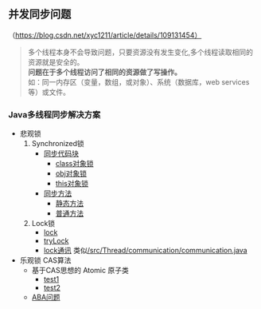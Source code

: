 
## 并发同步问题
（https://blog.csdn.net/xyc1211/article/details/109131454）

>多个线程本身不会导致问题，只要资源没有发生变化,多个线程读取相同的资源就是安全的。\
**问题在于多个线程访问了相同的资源做了写操作。**\
如：同一内存区（变量，数组，或对象）、系统（数据库，web services等）或文件。

### Java多线程同步解决方案

- 悲观锁
    1. Synchronized锁
          - [同步代码块](./Synchronized代码块)
            - [class对象锁](./Synchronized代码块/SynchronizedClass.java)
            - [obj对象锁](./Synchronized代码块/SynchronizedObj.java)
            - [this对象锁](./Synchronized代码块/SynchronizedThis.java)
          - [同步方法](./Synchronized方法)
            - [静态方法](./Synchronized方法/SynchronizedStaticMethod.java)
            - [普通方法](./Synchronized方法/SynchronizedMethod.java)
    2. Lock锁
          - [lock](./Lock/lock.java)
          - [tryLock](./Lock/TryLockTest1.java)
          - [lock通讯](./Lock/LockCommunication.java) 类似[/src/Thread/communication/communication.java](../communication/communication.java)
- 乐观锁 CAS算法
    - 基于CAS思想的 Atomic 原子类
        - [test1](./CAS/Atomic1.java)
        - [test2](./CAS/Atomic2.java)
    - [ABA问题](./CAS/defectOfABA.java)